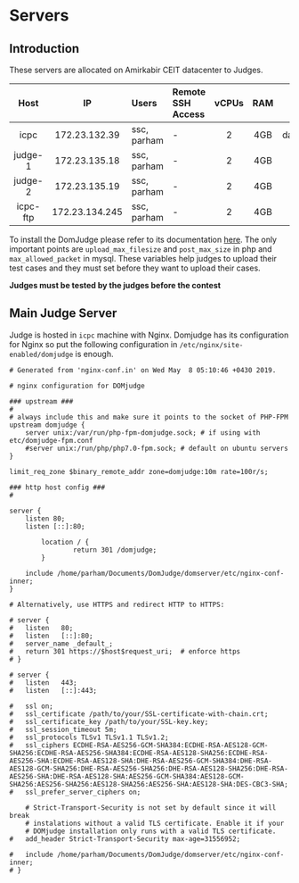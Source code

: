 # Servers
## Introduction
These servers are allocated on Amirkabir CEIT datacenter to Judges.

| Host | IP | Users | Remote SSH Access | vCPUs | RAM | URL |
|:----:|:--:|:----- | :------------ | :----: | :---: | :---: |
| icpc | 172.23.132.39 | ssc, parham | - | 2 | 4GB | daavar.ceit.aut.ac.ir |
| judge-1 | 172.23.135.18 | ssc, parham | - | 2 | 4GB | - |
| judge-2 | 172.23.135.19 | ssc, parham | - | 2 | 4GB | - |
| icpc-ftp | 172.23.134.245 | ssc, parham | - | 2 | 4GB | - |

To install the DomJudge please refer to its documentation [here](https://www.domjudge.org/).
The only important points are `upload_max_filesize` and `post_max_size` in php and `max_allowed_packet` in mysql.
These variables help judges to upload their test cases and they must set before they want to upload their cases.

**Judges must be tested by the judges before the contest**

## Main Judge Server
Judge is hosted in `icpc` machine with Nginx. Domjudge has its configuration for Nginx so
put the following configuration in `/etc/nginx/site-enabled/domjudge` is enough.

```
# Generated from 'nginx-conf.in' on Wed May  8 05:10:46 +0430 2019.

# nginx configuration for DOMjudge

### upstream ###
#
# always include this and make sure it points to the socket of PHP-FPM
upstream domjudge {
	server unix:/var/run/php-fpm-domjudge.sock; # if using with etc/domjudge-fpm.conf
	#server unix:/run/php/php7.0-fpm.sock; # default on ubuntu servers
}

limit_req_zone $binary_remote_addr zone=domjudge:10m rate=100r/s;

### http host config ###
#

server {
	listen 80;
	listen [::]:80;

        location / {
                return 301 /domjudge;
        }

	include /home/parham/Documents/DomJudge/domserver/etc/nginx-conf-inner;
}

# Alternatively, use HTTPS and redirect HTTP to HTTPS:

# server {
# 	listen   80;
# 	listen   [::]:80;
# 	server_name _default_;
# 	return 301 https://$host$request_uri;  # enforce https
# }

# server {
# 	listen   443;
# 	listen   [::]:443;

# 	ssl on;
# 	ssl_certificate /path/to/your/SSL-certificate-with-chain.crt;
# 	ssl_certificate_key /path/to/your/SSL-key.key;
# 	ssl_session_timeout 5m;
# 	ssl_protocols TLSv1 TLSv1.1 TLSv1.2;
#	ssl_ciphers ECDHE-RSA-AES256-GCM-SHA384:ECDHE-RSA-AES128-GCM-SHA256:ECDHE-RSA-AES256-SHA384:ECDHE-RSA-AES128-SHA256:ECDHE-RSA-AES256-SHA:ECDHE-RSA-AES128-SHA:DHE-RSA-AES256-GCM-SHA384:DHE-RSA-AES128-GCM-SHA256:DHE-RSA-AES256-SHA256:DHE-RSA-AES128-SHA256:DHE-RSA-AES256-SHA:DHE-RSA-AES128-SHA:AES256-GCM-SHA384:AES128-GCM-SHA256:AES256-SHA256:AES128-SHA256:AES256-SHA:AES128-SHA:DES-CBC3-SHA;
# 	ssl_prefer_server_ciphers on;

	# Strict-Transport-Security is not set by default since it will break
	# instalations without a valid TLS certificate. Enable it if your
	# DOMjudge installation only runs with a valid TLS certificate.
# 	add_header Strict-Transport-Security max-age=31556952;

# 	include /home/parham/Documents/DomJudge/domserver/etc/nginx-conf-inner;
# }
```
